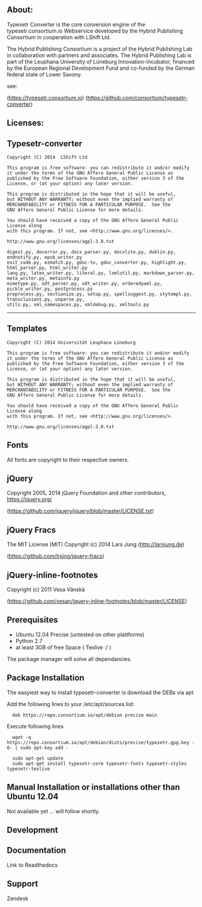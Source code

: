 About:
-----

Typesetr Converter is the core conversion engine of the typesetr.consortium.io Webservice developed by the Hybrid Publishing Consortium in cooperation with LShift Ltd.

The Hybrid Publishing Consortium is a project of the Hybrid Publishing Lab in collaboration with partners and associates. The Hybrid Publishing Lab is part of the Leuphana University of Lüneburg Innovation-Incubator, financed by the European Regional Development Fund and co-funded by the German federal state of Lower Saxony.

see: 

(https://typesetr.consortium.io)
(https://github.com/consortium/typesetr-converter)

Licenses:
--------


Typesetr-converter
------------------
    Copyright (C) 2014  LShift Ltd

    This program is free software: you can redistribute it and/or modify
    it under the terms of the GNU Affero General Public License as
    published by the Free Software Foundation, either version 3 of the
    License, or (at your option) any later version.

    This program is distributed in the hope that it will be useful,
    but WITHOUT ANY WARRANTY; without even the implied warranty of
    MERCHANTABILITY or FITNESS FOR A PARTICULAR PURPOSE.  See the
    GNU Affero General Public License for more details.

    You should have received a copy of the GNU Affero General Public License along
    with this program. If not, see <http://www.gnu.org/licenses/>.

    http://www.gnu.org/licenses/agpl-3.0.txt

	digest.py, docerror.py, docx_parser.py, docxlite.py, dublin.py, endnotify.py, epub_writer.py
	exit_code.py, ezmatch.py, gdoc-to, gdoc_converter.py, highlight.py, html_parser.py, html_writer.py
	lang.py, latex_writer.py, literal.py, lxmlutil.py, markdown_parser.py, meta_writer.py, metainfo.py
 	mimetype.py, odt_parser.py, odt_writer.py, orderedyaml.py, pickle_writer.py, postprocess.py
 	preprocess.py, sectionize.py, setup.py, spellsuggest.py, stytempl.py, transclusions.py, unparse.py,
 	utils.py, xml_namespaces.py, xmldebug.py, xmltools.py

------

Templates
---------
	Copyright (C) 2014 Universität Leuphana Lüneburg

    This program is free software: you can redistribute it and/or modify
    it under the terms of the GNU Affero General Public License as
    published by the Free Software Foundation, either version 3 of the
    License, or (at your option) any later version.

    This program is distributed in the hope that it will be useful,
    but WITHOUT ANY WARRANTY; without even the implied warranty of
    MERCHANTABILITY or FITNESS FOR A PARTICULAR PURPOSE.  See the
    GNU Affero General Public License for more details.

    You should have received a copy of the GNU Affero General Public License along
    with this program. If not, see <http://www.gnu.org/licenses/>.

    http://www.gnu.org/licenses/agpl-3.0.txt

Fonts
------
All fonts are copyright to their respective owners.

jQuery
------
Copyright 2005, 2014 jQuery Foundation and other contributors,
https://jquery.org/

(https://github.com/jquery/jquery/blob/master/LICENSE.txt)

jQuery Fracs
------------
The MIT License (MIT)
Copyright (c) 2014 Lars Jung (http://larsjung.de)

(https://github.com/lrsjng/jquery-fracs)

jQuery-inline-footnotes
-----------------------
Copyright (c) 2011 Vesa Vänskä

(https://github.com/vesan/jquery-inline-footnotes/blob/master/LICENSE)


Prerequisites
-------------

 - Ubuntu 12.04 Precise (untested on other plattforms)
 - Python 2.7
 - at least 3GB of free Space ( Texlive :/ )

The package manager will solve all dependancies.

Package Installation
------------

The easyiest way to install typesetr-converter is download the DEBs via apt 

Add the following lines to your /etc/apt/sources.list:

      deb https://repo.consortium.io/apt/debian precise main

Execute following lines

      wget -q https://repo.consortium.io/apt/debian/dists/precise/typesetr.gpg.key -O- | sudo apt-key add -

	  sudo apt-get update
      sudo apt-get install typesetr-core typesetr-fonts typesetr-styles typesetr-texlive


Manual Installation or installations other than Ubuntu 12.04
------------------------------------------------------------

Not available yet ... will follow shortly.

Development
-----------

Documentation
-------------
Link to Readthedocs

Support
-------
Zendesk







